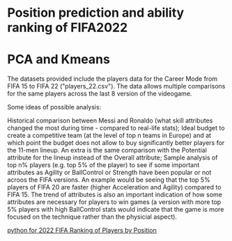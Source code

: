 # Position prediction and ability ranking of FIFA2022 
# PCA and Kmeans

The datasets provided include the players data for the Career Mode from FIFA 15 to FIFA 22 ("players_22.csv"). The data allows multiple comparisons for the same players across the last 8 version of the videogame.

Some ideas of possible analysis:

Historical comparison between Messi and Ronaldo (what skill attributes changed the most during time - compared to real-life stats);
Ideal budget to create a competitive team (at the level of top n teams in Europe) and at which point the budget does not allow to buy significantly better players for the 11-men lineup. An extra is the same comparison with the Potential attribute for the lineup instead of the Overall attribute;
Sample analysis of top n% players (e.g. top 5% of the player) to see if some important attributes as Agility or BallControl or Strength have been popular or not acroos the FIFA versions. An example would be seeing that the top 5% players of FIFA 20 are faster (higher Acceleration and Agility) compared to FIFA 15. The trend of attributes is also an important indication of how some attributes are necessary for players to win games (a version with more top 5% players with high BallControl stats would indicate that the game is more focused on the technique rather than the physicial aspect).

[python for 2022 FIFA Ranking of Players by Position](https://github.com/shou0228/Position-prediction-and-ability-ranking-of-FIFA2022-/blob/main/fifa22.ipynb)
